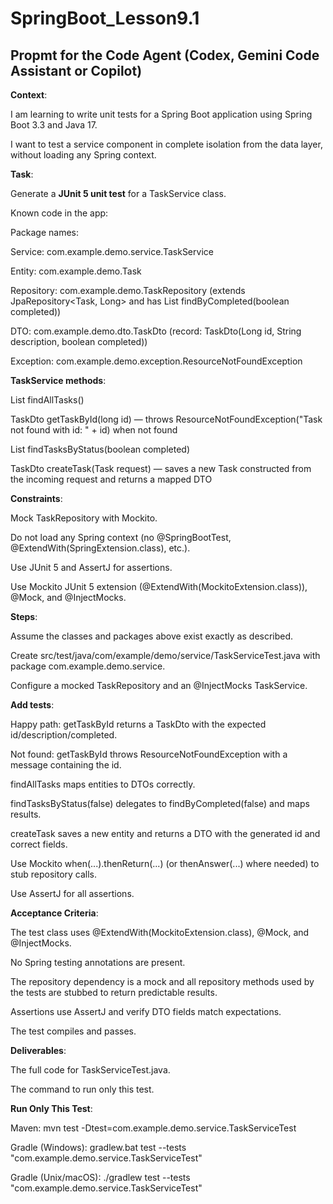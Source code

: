 # SpringBoot_Lesson9.1

## Propmt for the Code Agent (Codex, Gemini Code Assistant or Copilot)

**Context**:

I am learning to write unit tests for a Spring Boot application using Spring Boot 3.3 and Java 17. 

I want to test a service component in complete isolation from the data layer, without loading any Spring context.

**Task**:

Generate a **JUnit 5 unit test** for a TaskService class.

Known code in the app:

Package names:

Service: com.example.demo.service.TaskService

Entity: com.example.demo.Task

Repository: com.example.demo.TaskRepository (extends JpaRepository<Task, Long> and has List<Task> findByCompleted(boolean completed))

DTO: com.example.demo.dto.TaskDto (record: TaskDto(Long id, String description, boolean completed))

Exception: com.example.demo.exception.ResourceNotFoundException

**TaskService methods**:

List<TaskDto> findAllTasks()

TaskDto getTaskById(long id) — throws ResourceNotFoundException("Task not found with id: " + id) when not found

List<TaskDto> findTasksByStatus(boolean completed)

TaskDto createTask(Task request) — saves a new Task constructed from the incoming request and returns a mapped DTO

**Constraints**:

Mock TaskRepository with Mockito.

Do not load any Spring context (no @SpringBootTest, @ExtendWith(SpringExtension.class), etc.).

Use JUnit 5 and AssertJ for assertions.

Use Mockito JUnit 5 extension (@ExtendWith(MockitoExtension.class)), @Mock, and @InjectMocks.

**Steps**:

Assume the classes and packages above exist exactly as described.

Create src/test/java/com/example/demo/service/TaskServiceTest.java with package com.example.demo.service.

Configure a mocked TaskRepository and an @InjectMocks TaskService.

**Add tests**:

Happy path: getTaskById returns a TaskDto with the expected id/description/completed.

Not found: getTaskById throws ResourceNotFoundException with a message containing the id.

findAllTasks maps entities to DTOs correctly.

findTasksByStatus(false) delegates to findByCompleted(false) and maps results.

createTask saves a new entity and returns a DTO with the generated id and correct fields.

Use Mockito when(...).thenReturn(...) (or thenAnswer(...) where needed) to stub repository calls.

Use AssertJ for all assertions.

**Acceptance Criteria**:

The test class uses @ExtendWith(MockitoExtension.class), @Mock, and @InjectMocks.

No Spring testing annotations are present.

The repository dependency is a mock and all repository methods used by the tests are stubbed to return predictable results.

Assertions use AssertJ and verify DTO fields match expectations.

The test compiles and passes.

**Deliverables**:

The full code for TaskServiceTest.java.

The command to run only this test.

**Run Only This Test**:

Maven: mvn test -Dtest=com.example.demo.service.TaskServiceTest

Gradle (Windows): gradlew.bat test --tests "com.example.demo.service.TaskServiceTest"

Gradle (Unix/macOS): ./gradlew test --tests "com.example.demo.service.TaskServiceTest"
